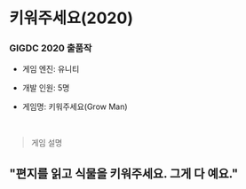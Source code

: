 # 키워주세요(2020)
### GIGDC 2020 출품작

* 게임 엔진: 유니티

* 개발 인원: 5명

* 게임명: 키워주세요(Grow Man)

<br>

> 게임 설명

## <b>"편지를 읽고 식물을 키워주세요. 그게 다 예요."</b>
